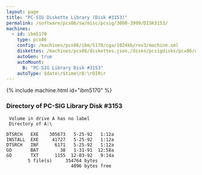 ```yaml
---
layout: page
title: "PC-SIG Diskette Library (Disk #3153)"
permalink: /software/pcx86/sw/misc/pcsig/3000-3999/DISK3153/
machines:
  - id: ibm5170
    type: pcx86
    config: /machines/pcx86/ibm/5170/cga/1024kb/rev3/machine.xml
    diskettes: /machines/pcx86/diskettes.json,/disks/pcsigdisks/pcx86/diskettes.json
    autoGen: true
    autoMount:
      B: "PC-SIG Library Disk #3153"
    autoType: $date\r$time\rB:\rDIR\r
---
```


{% include machine.html id="ibm5170" %}

### Directory of PC-SIG Library Disk #3153

     Volume in drive A has no label
     Directory of A:\

    DTSRCH   EXE    305673   5-25-92   1:12a
    INSTALL  EXE     41727   5-25-92   1:12a
    DTSRCH   INF      6171   5-25-92   1:12a
    GO       BAT        38   1-31-91  12:58a
    GO       TXT      1155  12-03-92   9:14a
            5 file(s)     354764 bytes
                            4096 bytes free
